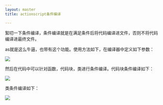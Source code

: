 ```yaml
---
layout: master
title: actionscript条件编译

---
```

絮叨一下条件编译，条件编译就是在满足条件后将代码编译进文件，否则不将代码编译进最终文件。


as就是这么牛逼，也带有这个功能。使用方法如下，在编译器中定义如下参数：

![](../../../images/posts/20121224/1.jpg)


然后在代码中可以针对函数，代码块，类进行条件编译。代码块条件编译如下：

![](../../../images/posts/20121224/2.jpg)

类条件编译如下：

![](../../../images/posts/20121224/3.jpg)